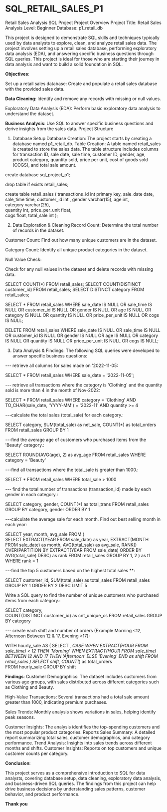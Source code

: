 # SQL_RETAIL_SALES_P1

Retail Sales Analysis SQL Project
Project Overview
Project Title: Retail Sales Analysis
Level: Beginner
Database: p1_retail_db

This project is designed to demonstrate SQL skills and techniques typically used by data analysts to explore, clean, and analyze retail sales data. The project involves setting up a retail sales database, performing exploratory data analysis (EDA), and answering specific business questions through SQL queries. This project is ideal for those who are starting their journey in data analysis and want to build a solid foundation in SQL.

**Objectives**:

Set up a retail sales database: Create and populate a retail sales database with the provided sales data.

**Data Cleaning**:
Identify and remove any records with missing or null values.

Exploratory Data Analysis (EDA): 
Perform basic exploratory data analysis to understand the dataset.

**Business Analysis**:
Use SQL to answer specific business questions and derive insights from the sales data.
Project Structure
1. Database Setup
Database Creation:
The project starts by creating a database named p1_retail_db.
Table Creation: A table named retail_sales is created to store the sales data. The table structure includes columns for transaction ID, sale date, sale time, customer ID, gender, age, product category, quantity sold, price per unit, cost of goods sold (COGS), and total sale amount.


create database sql_project_p1;

drop table if exists retail_sales;


create table retail_sales (
transactions_id	int primary key,
sale_date date,
sale_time time,
customer_id int ,
gender varchar(15),
age int,	
category varchar(25),	
quantity	int,
price_per_unit float,	
cogs float,
total_sale int
);


2. Data Exploration & Cleaning
Record Count:
Determine the total number of records in the dataset.

Customer Count:
Find out how many unique customers are in the dataset.

Category Count:
Identify all unique product categories in the dataset.

Null Value Check:

Check for any null values in the dataset and delete records with missing data.

SELECT COUNT(*) FROM retail_sales;
SELECT COUNT(DISTINCT customer_id) FROM retail_sales;
SELECT DISTINCT category FROM retail_sales;


SELECT * FROM retail_sales
WHERE 
    sale_date IS NULL OR sale_time IS NULL OR customer_id IS NULL OR 
    gender IS NULL OR age IS NULL OR category IS NULL OR 
    quantity IS NULL OR price_per_unit IS NULL OR cogs IS NULL;

DELETE FROM retail_sales
WHERE 
    sale_date IS NULL OR sale_time IS NULL OR customer_id IS NULL OR 
    gender IS NULL OR age IS NULL OR category IS NULL OR 
    quantity IS NULL OR price_per_unit IS NULL OR cogs IS NULL;

3. Data Analysis & Findings:
The following SQL queries were developed to answer specific business questions:

--- retrieve all columns for sales made on '2022-11-05:

SELECT *
FROM retail_sales
WHERE sale_date = '2022-11-05';

--- retrieve all transactions where the category is 'Clothing' and the quantity sold is more than 4 in the month of Nov-2022:

SELECT 
  *
FROM retail_sales
WHERE 
    category = 'Clothing'
    AND 
    TO_CHAR(sale_date, 'YYYY-MM') = '2022-11'
    AND
    quantity >= 4

---calculate the total sales (total_sale) for each category.:

SELECT 
    category,
    SUM(total_sale) as net_sale,
    COUNT(*) as total_orders
FROM retail_sales
GROUP BY 1

---find the average age of customers who purchased items from the 'Beauty' category.:

SELECT
    ROUND(AVG(age), 2) as avg_age
FROM retail_sales
WHERE category = 'Beauty'

---find all transactions where the total_sale is greater than 1000.:

SELECT * FROM retail_sales
WHERE total_sale > 1000

--- find the total number of transactions (transaction_id) made by each gender in each category.:

SELECT 
    category,
    gender,
    COUNT(*) as total_trans
FROM retail_sales
GROUP 
    BY 
    category,
    gender
ORDER BY 1

---calculate the average sale for each month. Find out best selling month in each year:

SELECT 
       year,
       month,
    avg_sale
FROM 
(    
SELECT 
    EXTRACT(YEAR FROM sale_date) as year,
    EXTRACT(MONTH FROM sale_date) as month,
    AVG(total_sale) as avg_sale,
    RANK() OVER(PARTITION BY EXTRACT(YEAR FROM sale_date) ORDER BY AVG(total_sale) DESC) as rank
FROM retail_sales
GROUP BY 1, 2
) as t1
WHERE rank = 1

---find the top 5 customers based on the highest total sales **:

SELECT 
    customer_id,
    SUM(total_sale) as total_sales
FROM retail_sales
GROUP BY 1
ORDER BY 2 DESC
LIMIT 5

Write a SQL query to find the number of unique customers who purchased items from each category.:

SELECT 
    category,    
    COUNT(DISTINCT customer_id) as cnt_unique_cs
FROM retail_sales
GROUP BY category

--- create each shift and number of orders (Example Morning <12, Afternoon Between 12 & 17, Evening >17):

WITH hourly_sale
AS
(
SELECT *,
    CASE
        WHEN EXTRACT(HOUR FROM sale_time) < 12 THEN 'Morning'
        WHEN EXTRACT(HOUR FROM sale_time) BETWEEN 12 AND 17 THEN 'Afternoon'
        ELSE 'Evening'
    END as shift
FROM retail_sales
)
SELECT 
    shift,
    COUNT(*) as total_orders    
FROM hourly_sale
GROUP BY shift


**Findings**:
Customer Demographics:
The dataset includes customers from various age groups, with sales distributed across different categories such as Clothing and Beauty.

High-Value Transactions: 
Several transactions had a total sale amount greater than 1000, indicating premium purchases.

Sales Trends:
Monthly analysis shows variations in sales, helping identify peak seasons.

Customer Insights: 
The analysis identifies the top-spending customers and the most popular product categories.
Reports
Sales Summary:
A detailed report summarizing total sales, customer demographics, and category performance.
Trend Analysis: 
Insights into sales trends across different months and shifts.
Customer Insights:
Reports on top customers and unique customer counts per category.

**Conclusion**:

This project serves as a comprehensive introduction to SQL for data analysts, 
covering database setup, data cleaning, exploratory data analysis, and business-driven 
SQL queries. The findings from this project can help drive business decisions by understanding 
sales patterns, customer behavior, and product performance.


**Thank you**
